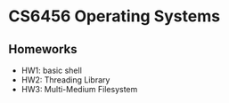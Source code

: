 # CS6456 Operating Systems

## Homeworks
- HW1: basic shell
- HW2: Threading Library
- HW3: Multi-Medium Filesystem